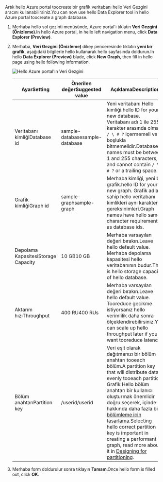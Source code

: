 <span data-ttu-id="2674a-101">Artık hello Azure portal toocreate bir grafik veritabanı hello Veri Gezgini aracını kullanabilirsiniz.</span><span class="sxs-lookup"><span data-stu-id="2674a-101">You can now use hello Data Explorer tool in hello Azure portal toocreate a graph database.</span></span> 

1. <span data-ttu-id="2674a-102">Merhaba hello sol gezinti menüsünde, Azure portal'ı tıklatın **Veri Gezgini (Önizleme)**.</span><span class="sxs-lookup"><span data-stu-id="2674a-102">In hello Azure portal, in hello left navigation menu, click **Data Explorer (Preview)**.</span></span> 
2. <span data-ttu-id="2674a-103">Merhaba, **Veri Gezgini (Önizleme)** dikey penceresinde tıklatın **yeni bir grafik**, aşağıdaki bilgilerle hello kullanarak hello sayfasında doldurun.</span><span class="sxs-lookup"><span data-stu-id="2674a-103">In hello **Data Explorer (Preview)** blade, click **New Graph**, then fill in hello page using hello following information.</span></span>

    ![Hello Azure portal'ın Veri Gezgini](./media/cosmos-db-create-graph/azure-cosmosdb-data-explorer.png)

    <span data-ttu-id="2674a-105">Ayar</span><span class="sxs-lookup"><span data-stu-id="2674a-105">Setting</span></span>|<span data-ttu-id="2674a-106">Önerilen değer</span><span class="sxs-lookup"><span data-stu-id="2674a-106">Suggested value</span></span>|<span data-ttu-id="2674a-107">Açıklama</span><span class="sxs-lookup"><span data-stu-id="2674a-107">Description</span></span>
    ---|---|---
    <span data-ttu-id="2674a-108">Veritabanı kimliği</span><span class="sxs-lookup"><span data-stu-id="2674a-108">Database id</span></span>|<span data-ttu-id="2674a-109">sample-database</span><span class="sxs-lookup"><span data-stu-id="2674a-109">sample-database</span></span>|<span data-ttu-id="2674a-110">Yeni veritabanı Hello kimliği.</span><span class="sxs-lookup"><span data-stu-id="2674a-110">hello ID for your new database.</span></span> <span data-ttu-id="2674a-111">Veritabanı adı 1 ile 255 karakter arasında olmalı, `/ \ # ?` içermemeli ve boşlukla bitmemelidir.</span><span class="sxs-lookup"><span data-stu-id="2674a-111">Database names must be between 1 and 255 characters, and cannot contain `/ \ # ?` or a trailing space.</span></span>
    <span data-ttu-id="2674a-112">Grafik kimliği</span><span class="sxs-lookup"><span data-stu-id="2674a-112">Graph id</span></span>|<span data-ttu-id="2674a-113">sample-graph</span><span class="sxs-lookup"><span data-stu-id="2674a-113">sample-graph</span></span>|<span data-ttu-id="2674a-114">Merhaba kimliği, yeni bir grafik.</span><span class="sxs-lookup"><span data-stu-id="2674a-114">hello ID for your new graph.</span></span> <span data-ttu-id="2674a-115">Grafik adlara sahip hello veritabanı kimlikleri aynı karakter gereksinimleri.</span><span class="sxs-lookup"><span data-stu-id="2674a-115">Graph names have hello same character requirements as database ids.</span></span>
    <span data-ttu-id="2674a-116">Depolama Kapasitesi</span><span class="sxs-lookup"><span data-stu-id="2674a-116">Storage Capacity</span></span>| <span data-ttu-id="2674a-117">10 GB</span><span class="sxs-lookup"><span data-stu-id="2674a-117">10 GB</span></span>|<span data-ttu-id="2674a-118">Merhaba varsayılan değeri bırakın.</span><span class="sxs-lookup"><span data-stu-id="2674a-118">Leave hello default value.</span></span> <span data-ttu-id="2674a-119">Merhaba depolama kapasitesi hello veritabanının budur.</span><span class="sxs-lookup"><span data-stu-id="2674a-119">This is hello storage capacity of hello database.</span></span>
    <span data-ttu-id="2674a-120">Aktarım hızı</span><span class="sxs-lookup"><span data-stu-id="2674a-120">Throughput</span></span>|<span data-ttu-id="2674a-121">400 RU</span><span class="sxs-lookup"><span data-stu-id="2674a-121">400 RUs</span></span>|<span data-ttu-id="2674a-122">Merhaba varsayılan değeri bırakın.</span><span class="sxs-lookup"><span data-stu-id="2674a-122">Leave hello default value.</span></span> <span data-ttu-id="2674a-123">Tooreduce gecikme istiyorsanız hello verimlilik daha sonra ölçeklendirebilirsiniz.</span><span class="sxs-lookup"><span data-stu-id="2674a-123">You can scale up hello throughput later if you want tooreduce latency.</span></span>
    <span data-ttu-id="2674a-124">Bölüm anahtarı</span><span class="sxs-lookup"><span data-stu-id="2674a-124">Partition key</span></span>|<span data-ttu-id="2674a-125">/userid</span><span class="sxs-lookup"><span data-stu-id="2674a-125">/userid</span></span>|<span data-ttu-id="2674a-126">Veri eşit olarak dağıtmanızı bir bölüm anahtarı tooeach bölüm.</span><span class="sxs-lookup"><span data-stu-id="2674a-126">A partition key that will distribute data evenly tooeach partition.</span></span> <span data-ttu-id="2674a-127">Grafik Hello bölüm anahtarı bir kullanıcı oluşturmak önemlidir doğru seçerek, içinde hakkında daha fazla bilgi [bölümleme için tasarlama](../articles/cosmos-db/partition-data.md#designing-for-partitioning).</span><span class="sxs-lookup"><span data-stu-id="2674a-127">Selecting hello correct partition key is important in creating a performant graph, read more about it in [Designing for partitioning](../articles/cosmos-db/partition-data.md#designing-for-partitioning).</span></span>

3. <span data-ttu-id="2674a-128">Merhaba form doldurulur sonra tıklayın **Tamam**.</span><span class="sxs-lookup"><span data-stu-id="2674a-128">Once hello form is filled out, click **OK**.</span></span>
